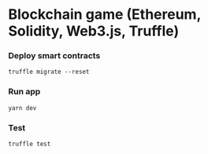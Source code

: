 # Blockchain game (Ethereum, Solidity, Web3.js, Truffle)
### Deploy smart contracts
```
truffle migrate --reset
```
### Run app
```
yarn dev
```
### Test
```
truffle test
```
